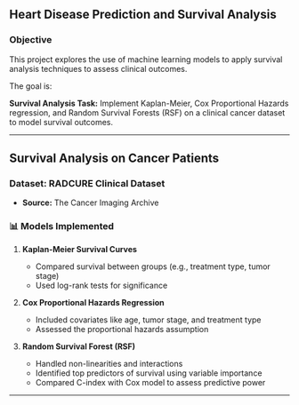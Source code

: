 ##  Heart Disease Prediction and Survival Analysis 

### Objective

This project explores the use of machine learning models to apply survival analysis techniques to assess clinical outcomes.

The goal is:

**Survival Analysis Task:** Implement Kaplan-Meier, Cox Proportional Hazards regression, and Random Survival Forests (RSF) on a clinical cancer dataset to model survival outcomes.

---

## Survival Analysis on Cancer Patients

### Dataset: RADCURE Clinical Dataset

* **Source:** The Cancer Imaging Archive

### 📊 Models Implemented

1. **Kaplan-Meier Survival Curves**

   * Compared survival between groups (e.g., treatment type, tumor stage)
   * Used log-rank tests for significance

2. **Cox Proportional Hazards Regression**

   * Included covariates like age, tumor stage, and treatment type
   * Assessed the proportional hazards assumption 

3. **Random Survival Forest (RSF)**

   * Handled non-linearities and interactions
   * Identified top predictors of survival using variable importance
   * Compared C-index with Cox model to assess predictive power

---
